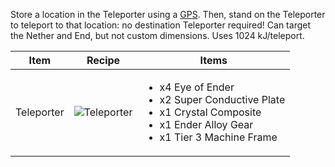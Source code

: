 Store a location in the Teleporter using a [GPS](https://github.com/ImCoolYeah105/Mechanization/wiki/Tools). Then, stand on the Teleporter to teleport to that location: no destination Teleporter required! Can target the Nether and End, but not custom dimensions. Uses 1024 kJ/teleport.

| Item | Recipe | Items |
|------|--------|-------|
| Teleporter | ![Teleporter](https://cdn.discordapp.com/attachments/739536694398812230/879556999635943495/teleporter.png) | <ul><li>x4 Eye of Ender</li><li>x2 Super Conductive Plate</li><li>x1 Crystal Composite</li><li>x1 Ender Alloy Gear</li><li>x1 Tier 3 Machine Frame</li></ul> |

